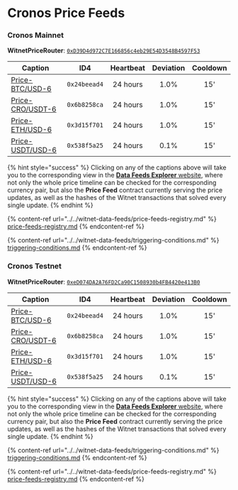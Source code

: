 # Cronos Price Feeds

### Cronos Mainnet

**WitnetPriceRouter**: [`0xD39D4d972C7E166856c4eb29E54D3548B4597F53`](https://cronoscan.com/address/0xD39D4d972C7E166856c4eb29E54D3548B4597F53)

| **Caption**                                                                   | **ID4**      | **Heartbeat** | **Deviation** | **Cooldown** |
| ----------------------------------------------------------------------------- | ------------ | :-----------: | :-----------: | :----------: |
| [Price-BTC/USD-6](https://feeds.witnet.io/feeds/cronos-mainnet\_btc-usd\_6)   | `0x24beead4` |    24 hours   |      1.0%     |      15'     |
| [Price-CRO/USDT-6](https://feeds.witnet.io/feeds/cronos-mainnet\_cro-usdt\_6) | `0x6b8258ca` |    24 hours   |      1.0%     |      15'     |
| [Price-ETH/USD-6](https://feeds.witnet.io/feeds/cronos-mainnet\_eth-usd\_6)   | `0x3d15f701` |    24 hours   |      1.0%     |      15'     |
| [Price-USDT/USD-6](https://feeds.witnet.io/feeds/cronos-mainnet\_usdt-usd\_6) | `0x538f5a25` |    24 hours   |      0.1%     |      15'     |

{% hint style="success" %}
Clicking on any of the captions above will take you to the corresponding view in the [**Data Feeds Explorer** website](https://feeds.witnet.io), where not only the whole price timeline can be checked for the corresponding currency pair, but also the **Price Feed** contract currently serving the price updates, as well as the hashes of the Witnet transactions that solved every single update.
{% endhint %}

{% content-ref url="../../witnet-data-feeds/price-feeds-registry.md" %}
[price-feeds-registry.md](../../witnet-data-feeds/price-feeds-registry.md)
{% endcontent-ref %}

{% content-ref url="../../witnet-data-feeds/triggering-conditions.md" %}
[triggering-conditions.md](../../witnet-data-feeds/triggering-conditions.md)
{% endcontent-ref %}

### Cronos Testnet

**WitnetPriceRouter**: [`0xeD074DA2A76FD2Ca90C1508930b4FB4420e413B0`](https://cronos.org/explorer/testnet3/address/0xeD074DA2A76FD2Ca90C1508930b4FB4420e413B0)

| **Caption**                                                                   | **ID4**      | **Heartbeat** | **Deviation** | **Cooldown** |
| ----------------------------------------------------------------------------- | ------------ | :-----------: | :-----------: | :----------: |
| [Price-BTC/USD-6](https://feeds.witnet.io/feeds/cronos-testnet\_btc-usd\_6)   | `0x24beead4` |    24 hours   |      1.0%     |      15'     |
| [Price-CRO/USDT-6](https://feeds.witnet.io/feeds/cronos-testnet\_cro-usdt\_6) | `0x6b8258ca` |    24 hours   |      1.0%     |      15'     |
| [Price-ETH/USD-6](https://feeds.witnet.io/feeds/cronos-testnet\_eth-usd\_6)   | `0x3d15f701` |    24 hours   |      1.0%     |      15'     |
| [Price-USDT/USD-6](https://feeds.witnet.io/feeds/cronos-testnet\_usdt-usd\_6) | `0x538f5a25` |    24 hours   |      0.1%     |      15'     |

{% hint style="success" %}
Clicking on any of the captions above will take you to the corresponding view in the [**Data Feeds Explorer** website](https://feeds.witnet.io), where not only the whole price timeline can be checked for the corresponding currency pair, but also the **Price Feed** contract currently serving the price updates, as well as the hashes of the Witnet transactions that solved every single update.
{% endhint %}

{% content-ref url="../../witnet-data-feeds/triggering-conditions.md" %}
[triggering-conditions.md](../../witnet-data-feeds/triggering-conditions.md)
{% endcontent-ref %}

{% content-ref url="../../witnet-data-feeds/price-feeds-registry.md" %}
[price-feeds-registry.md](../../witnet-data-feeds/price-feeds-registry.md)
{% endcontent-ref %}
